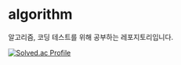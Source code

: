 # algorithm

알고리즘, 코딩 테스트를 위해 공부하는 레포지토리입니다.


[![Solved.ac Profile](http://mazassumnida.wtf/api/v2/generate_badge?boj=yugd1211)](https://solved.ac/yugd1211/)
